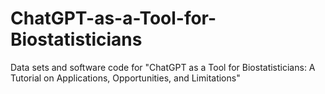 # ChatGPT-as-a-Tool-for-Biostatisticians
Data sets and software code for "ChatGPT as a Tool for Biostatisticians: A Tutorial on Applications, Opportunities, and Limitations"
